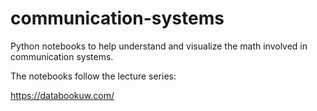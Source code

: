 # communication-systems

Python notebooks to help understand and visualize the math involved in communication systems.

The notebooks follow the lecture series:

<https://databookuw.com/>

